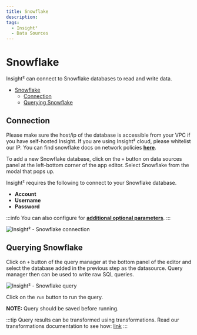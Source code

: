 ```yaml
---
title: Snowflake
description:
tags:
  - Insight²
  - Data Sources
---
```


# Snowflake

Insight² can connect to Snowflake databases to read and write data.

- [Snowflake](#snowflake)
	- [Connection](#connection)
	- [Querying Snowflake](#querying-snowflake)

## Connection

Please make sure the host/ip of the database is accessible from your VPC if you have self-hosted Insight. If you are using Insight² cloud, please whitelist our IP. You can find snowflake docs on network policies **[here](https://docs.snowflake.com/user-guide/network-policies.html)**.


To add a new Snowflake database, click on the `+` button on data sources panel at the left-bottom corner of the app editor. Select Snowflake from the modal that pops up.

Insight² requires the following to connect to your Snowflake database.

- **Account**
- **Username**
- **Password**

:::info
You can also configure for **[additional optional parameters](https://docs.snowflake.com/user-guide/nodejs-driver-use.html#additional-connection-options)**.
:::



![Insight² - Snowflake connection](/_images/insight2/datasource-reference/snowflake/snowflake-connect.png)



## Querying Snowflake

Click on `+` button of the query manager at the bottom panel of the editor and select the database added in the previous step as the datasource. Query manager then can be used to write raw SQL queries.



![Insight² - Snowflake query](/_images/insight2/datasource-reference/snowflake/snowflake-query.png)



Click on the `run` button to run the query.

**NOTE:** Query should be saved before running.

:::tip
Query results can be transformed using transformations. Read our transformations documentation to see how: [link](/docs/tutorial/transformations)
:::

